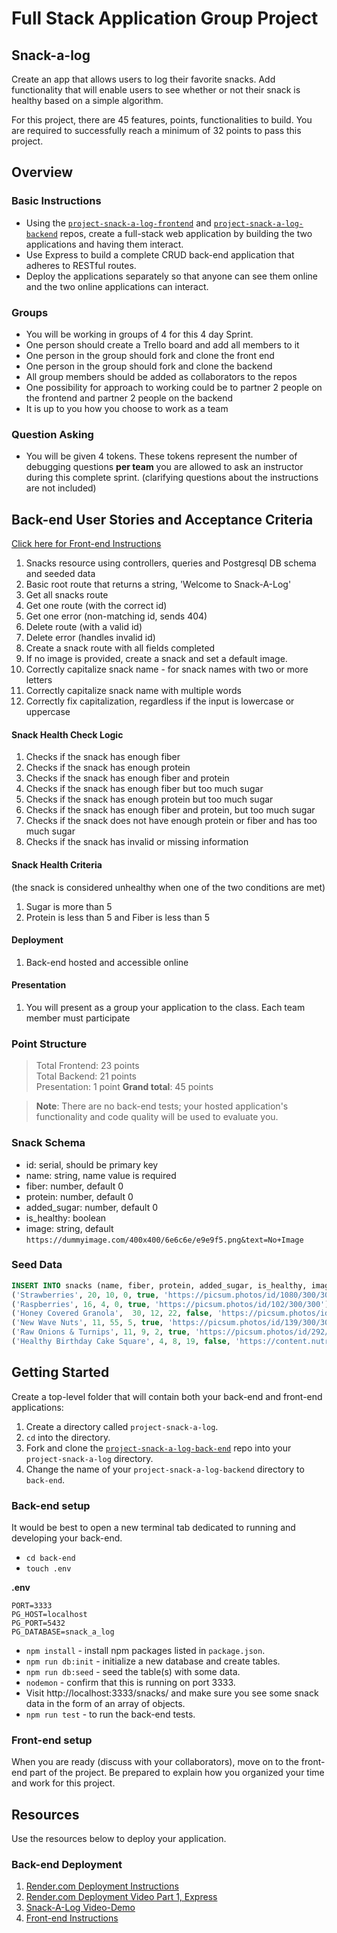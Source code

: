 # Full Stack Application Group Project

## Snack-a-log

Create an app that allows users to log their favorite snacks. Add functionality that will enable users to see whether or not their snack is healthy based on a simple algorithm.

For this project, there are 45 features, points, functionalities to build. You are required to successfully reach a minimum of 32 points to pass this project.

## Overview

### Basic Instructions
- Using the [`project-snack-a-log-frontend`](https://github.com/9-1-pursuit/project-snack-a-log-frontend) and [`project-snack-a-log-backend`](https://github.com/9-1-pursuit/project-snack-a-log-backend) repos, create a full-stack web application by building the two applications and having them interact.
- Use Express to build a complete CRUD back-end application that adheres to RESTful routes.
- Deploy the applications separately so that anyone can see them online and the two online applications can interact.


### Groups
- You will be working in groups of 4 for this 4 day Sprint.
- One person should create a Trello board and add all members to it
- One person in the group should fork and clone the front end
- One person in the group should fork and clone the backend
- All group members should be added as collaborators to the repos
- One possibility for approach to working could be to partner 2 people on the frontend and partner 2 people on the backend
- It is up to you how you choose to work as a team

### Question Asking
- You will be given 4 tokens. These tokens represent the number of debugging questions **per team** you are allowed to ask an instructor during this complete sprint. (clarifying questions about the instructions are not included)

## Back-end User Stories and Acceptance Criteria
[Click here for Front-end Instructions](https://github.com/9-1-pursuit/project-snack-a-log-frontend)

1. Snacks resource using controllers, queries and Postgresql DB schema and seeded data
1. Basic root route that returns a string, 'Welcome to Snack-A-Log'
1. Get all snacks route
1. Get one route (with the correct id)
1. Get one error (non-matching id, sends 404)
1. Delete route (with a valid id)
1. Delete error (handles invalid id)
1. Create a snack route with all fields completed
1. If no image is provided, create a snack and set a default image.
1. Correctly capitalize snack name - for snack names with two or more letters
1. Correctly capitalize snack name with multiple words
1. Correctly fix capitalization, regardless if the input is lowercase or uppercase

#### Snack Health Check Logic

1. Checks if the snack has enough fiber
1. Checks if the snack has enough protein
1. Checks if the snack has enough fiber and protein
1. Checks if the snack has enough fiber but too much sugar
1. Checks if the snack has enough protein but too much sugar
1. Checks if the snack has enough fiber and protein, but too much sugar
1. Checks if the snack does not have enough protein or fiber and has too much sugar
1. Checks if the snack has invalid or missing information


#### Snack Health Criteria
(the snack is considered unhealthy when one of the two conditions are met)

1. Sugar is more than 5
1. Protein is less than 5 and Fiber is less than 5

#### Deployment
1. Back-end hosted and accessible online

#### Presentation
1. You will present as a group your application to the class. Each team member must participate

### Point Structure<br />
> Total Frontend: 23 points<br />
> Total Backend: 21 points<br />
> Presentation: 1 point
> **Grand total**: 45 points

> **Note**: There are no back-end tests; your hosted application's functionality and code quality will be used to evaluate you.


### Snack Schema
- id: serial, should be primary key
- name: string, name value is required
- fiber: number, default 0
- protein: number, default 0
- added_sugar: number, default 0
- is_healthy: boolean
- image: string, default `https://dummyimage.com/400x400/6e6c6e/e9e9f5.png&text=No+Image`


### Seed Data

```sql
INSERT INTO snacks (name, fiber, protein, added_sugar, is_healthy, image) VALUES
('Strawberries', 20, 10, 0, true, 'https://picsum.photos/id/1080/300/300'),
('Raspberries', 16, 4, 0, true, 'https://picsum.photos/id/102/300/300'),
('Honey Covered Granola',  30, 12, 22, false, 'https://picsum.photos/id/312/300/300'),
('New Wave Nuts', 11, 55, 5, true, 'https://picsum.photos/id/139/300/300'),
('Raw Onions & Turnips', 11, 9, 2, true, 'https://picsum.photos/id/292/300/300'),
('Healthy Birthday Cake Square', 4, 8, 19, false, 'https://content.nutrisystem.com/images/products/alc/large/BirthdayCakeSquare_L.jpg');

```

## Getting Started

Create a top-level folder that will contain both your back-end and front-end applications:

1. Create a directory called `project-snack-a-log`.
1. `cd` into the directory.
1. Fork and clone the [`project-snack-a-log-back-end`](https://github.com/9-1-pursuit/project-snack-a-log-backend) repo into your `project-snack-a-log` directory.
1. Change the name of your `project-snack-a-log-backend` directory to `back-end`.

### Back-end setup

It would be best to open a new terminal tab dedicated to running and developing your back-end.

- `cd back-end`
- `touch .env`

**.env**

```
PORT=3333
PG_HOST=localhost
PG_PORT=5432
PG_DATABASE=snack_a_log
```

- `npm install` - install npm packages listed in `package.json`.
- `npm run db:init` - initialize a new database and create tables.
- `npm run db:seed` - seed the table(s) with some data.
- `nodemon` - confirm that this is running on port 3333.
- Visit http://localhost:3333/snacks/ and make sure you see some snack data in the form of an array of objects.
- `npm run test` - to run the back-end tests.

### Front-end setup

When you are ready (discuss with your collaborators), move on to the front-end part of the project. Be prepared to explain how you organized your time and work for this project.

## Resources

Use the resources below to deploy your application.

### Back-end Deployment

1. [Render.com Deployment Instructions](https://github.com/9-1-pursuit/guide-deployment/tree/main/render-express-postgres)
1. [Render.com Deployment Video Part 1, Express](https://drive.google.com/file/d/1JefmByjhsh8zoLwzpwdv-Hn9Wg4ezaOB/view?usp=sharing)
1. [Snack-A-Log Video-Demo](https://drive.google.com/file/d/1aVnfu7ANdUPbfJhtSb45G2r0JSGtSI2t/view?usp=sharing)
1. [Front-end Instructions](https://github.com/9-1-pursuit/project-snack-a-log-frontend)

